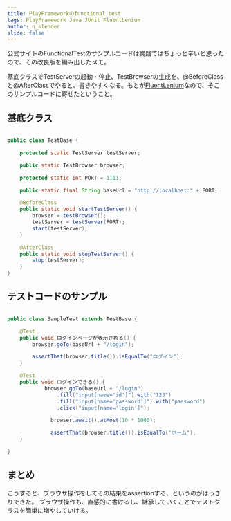 ```yaml
---
title: PlayFrameworkのfunctional test
tags: PlayFramework Java JUnit FluentLenium
author: n_slender
slide: false
---
```

公式サイトのFunctionalTestのサンプルコードは実践ではちょっと辛いと思ったので、その改良版を編み出したメモ。

基底クラスでTestServerの起動・停止、TestBrowserの生成を、@BeforeClassと@AfterClassでやると、書きやすくなる。もとが[FluentLenium](https://github.com/FluentLenium/FluentLenium)なので、そこのサンプルコードに寄せたということ。

## 基底クラス

```lang:TestBase.java

public class TestBase {

    protected static TestServer testServer;

    public static TestBrowser browser;

    protected static int PORT = 1111;

    public static final String baseUrl = "http://localhost:" + PORT;

    @BeforeClass
    public static void startTestServer() {
        browser = testBrowser();
        testServer = testServer(PORT);
        start(testServer);
    }

    @AfterClass
    public static void stopTestServer() {
        stop(testServer);
    }
}
```

## テストコードのサンプル

```lang:SampleTest.java

public class SampleTest extends TestBase {

    @Test
    public void ログインページが表示される() {
        browser.goTo(baseUrl + "/login");

        assertThat(browser.title()).isEqualTo("ログイン");
    }

    @Test
    public void ログインできる() {
            browser.goTo(baseUrl + "/login")
                .fill("input[name='id']").with("123")
                .fill("input[name='password']").with("password")
                .click("input[name='login']");

              browser.await().atMost(10 * 1000);

              assertThat(browser.title()).isEqualTo("ホーム");
    }

}
```

## まとめ

こうすると、ブラウザ操作をしてその結果をassertionする、というのがはっきりできた。
ブラウザ操作も、直感的に書けるし、継承していくことでテストクラスを簡単に増やしていける。



